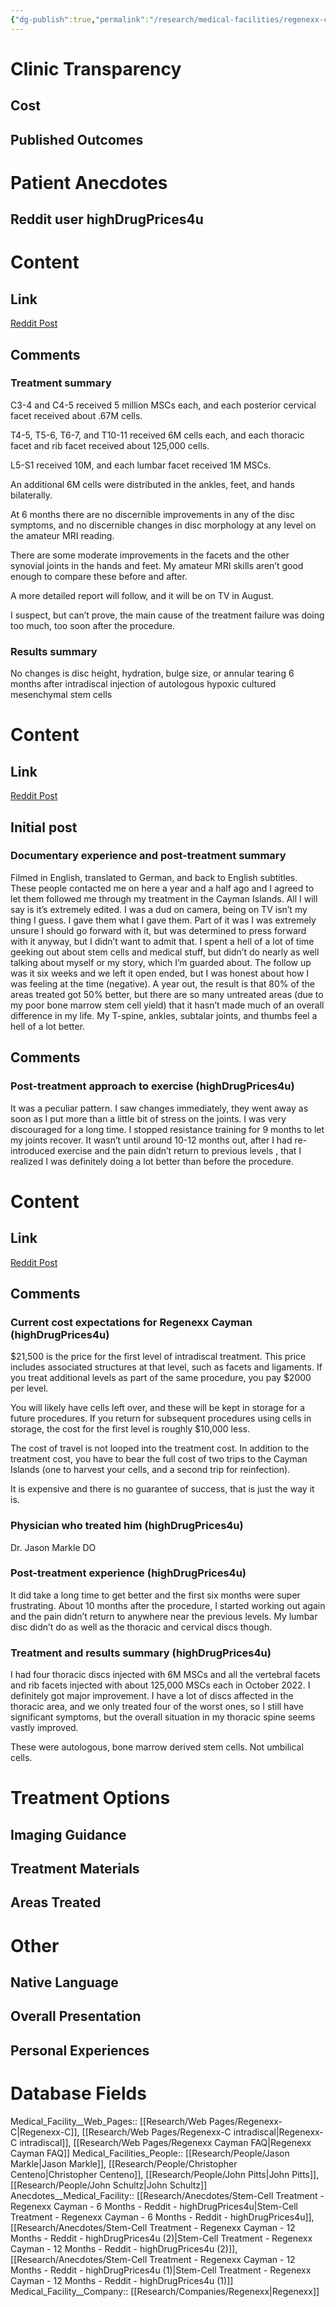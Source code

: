 ```yaml
---
{"dg-publish":true,"permalink":"/research/medical-facilities/regenexx-cayman/"}
---
```


# Clinic Transparency
## Cost

## Published Outcomes

# Patient Anecdotes
## Reddit user highDrugPrices4u

<div class="transclusion internal-embed is-loaded"><div class="markdown-embed">



# Content
## Link
[Reddit Post](https://old.reddit.com/r/backpain/comments/13g6r69/no_changes_is_disc_height_hydration_bulge_size_or/)
## Comments
### Treatment summary
C3-4 and C4-5 received 5 million MSCs each, and each posterior cervical facet received about .67M cells.

T4-5, T5-6, T6-7, and T10-11 received 6M cells each, and each thoracic facet and rib facet received about 125,000 cells.

L5-S1 received 10M, and each lumbar facet received 1M MSCs.

An additional 6M cells were distributed in the ankles, feet, and hands bilaterally.

At 6 months there are no discernible improvements in any of the disc symptoms, and no discernible changes in disc morphology at any level on the amateur MRI reading.

There are some moderate improvements in the facets and the other synovial joints in the hands and feet. My amateur MRI skills aren’t good enough to compare these before and after.

A more detailed report will follow, and it will be on TV in August.

I suspect, but can’t prove, the main cause of the treatment failure was doing too much, too soon after the procedure.
### Results summary
No changes is disc height, hydration, bulge size, or annular tearing 6 months after intradiscal injection of autologous hypoxic cultured mesenchymal stem cells

</div></div>


<div class="transclusion internal-embed is-loaded"><div class="markdown-embed">



# Content
## Link
[Reddit Post](https://old.reddit.com/r/stemcells/comments/181rs5t/now_you_can_see_me_get_stem_cells_in_the_cayman/)
## Initial post
### Documentary experience and post-treatment summary
Filmed in English, translated to German, and back to English subtitles. These people contacted me on here a year and a half ago and I agreed to let them followed me through my treatment in the Cayman Islands. All I will say is it’s extremely edited. I was a dud on camera, being on TV isn’t my thing I guess. I gave them what I gave them. Part of it was I was extremely unsure I should go forward with it, but was determined to press forward with it anyway, but I didn’t want to admit that. I spent a hell of a lot of time geeking out about stem cells and medical stuff, but didn’t do nearly as well talking about myself or my story, which I’m guarded about. The follow up was it six weeks and we left it open ended, but I was honest about how I was feeling at the time (negative). A year out, the result is that 80% of the areas treated got 50% better, but there are so many untreated areas (due to my poor bone marrow stem cell yield) that it hasn’t made much of an overall difference in my life. My T-spine, ankles, subtalar joints, and thumbs feel a hell of a lot better.
## Comments
### Post-treatment approach to exercise (highDrugPrices4u)
It was a peculiar pattern. I saw changes immediately, they went away as soon as I put more than a little bit of stress on the joints. I was very discouraged for a long time. I stopped resistance training for 9 months to let my joints recover. It wasn’t until around 10-12 months out, after I had re-introduced exercise and the pain didn’t return to previous levels , that I realized I was definitely doing a lot better than before the procedure.

</div></div>


<div class="transclusion internal-embed is-loaded"><div class="markdown-embed">



# Content
## Link
[Reddit Post](https://old.reddit.com/r/stemcells/comments/17ov3et/has_anyone_had_stem_cell_therapy_for_thoracicmid/)
## Comments
### Current cost expectations for Regenexx Cayman (highDrugPrices4u)
$21,500 is the price for the first level of intradiscal treatment. This price includes associated structures at that level, such as facets and ligaments. If you treat additional levels as part of the same procedure, you pay $2000 per level.

You will likely have cells left over, and these will be kept in storage for a future procedures. If you return for subsequent procedures using cells in storage, the cost for the first level is roughly $10,000 less.

The cost of travel is not looped into the treatment cost. In addition to the treatment cost, you have to bear the full cost of two trips to the Cayman Islands (one to harvest your cells, and a second trip for reinfection).

It is expensive and there is no guarantee of success, that is just the way it is.
### Physician who treated him (highDrugPrices4u)
Dr. Jason Markle DO
### Post-treatment experience (highDrugPrices4u)
It did take a long time to get better and the first six months were super frustrating. About 10 months after the procedure, I started working out again and the pain didn’t return to anywhere near the previous levels. My lumbar disc didn’t do as well as the thoracic and cervical discs though.
### Treatment and results summary (highDrugPrices4u)
I had four thoracic discs injected with 6M MSCs and all the vertebral facets and rib facets injected with about 125,000 MSCs each in October 2022. I definitely got major improvement. I have a lot of discs affected in the thoracic area, and we only treated four of the worst ones, so I still have significant symptoms, but the overall situation in my thoracic spine seems vastly improved.

These were autologous, bone marrow derived stem cells. Not umbilical cells.

</div></div>

# Treatment Options
## Imaging Guidance

## Treatment Materials

## Areas Treated

# Other
## Native Language

## Overall Presentation

## Personal Experiences

# Database Fields
Medical_Facility__Web_Pages:: [[Research/Web Pages/Regenexx-C\|Regenexx-C]], [[Research/Web Pages/Regenexx-C intradiscal\|Regenexx-C intradiscal]], [[Research/Web Pages/Regenexx Cayman FAQ\|Regenexx Cayman FAQ]]
Medical_Facilities_People:: [[Research/People/Jason Markle\|Jason Markle]], [[Research/People/Christopher Centeno\|Christopher Centeno]], [[Research/People/John Pitts\|John Pitts]], [[Research/People/John Schultz\|John Schultz]]
Anecdotes__Medical_Facility:: [[Research/Anecdotes/Stem-Cell Treatment - Regenexx Cayman - 6 Months - Reddit - highDrugPrices4u\|Stem-Cell Treatment - Regenexx Cayman - 6 Months - Reddit - highDrugPrices4u]], [[Research/Anecdotes/Stem-Cell Treatment - Regenexx Cayman - 12 Months - Reddit - highDrugPrices4u (2)\|Stem-Cell Treatment - Regenexx Cayman - 12 Months - Reddit - highDrugPrices4u (2)]], [[Research/Anecdotes/Stem-Cell Treatment - Regenexx Cayman - 12 Months - Reddit - highDrugPrices4u (1)\|Stem-Cell Treatment - Regenexx Cayman - 12 Months - Reddit - highDrugPrices4u (1)]]
Medical_Facility__Company:: [[Research/Companies/Regenexx\|Regenexx]]
